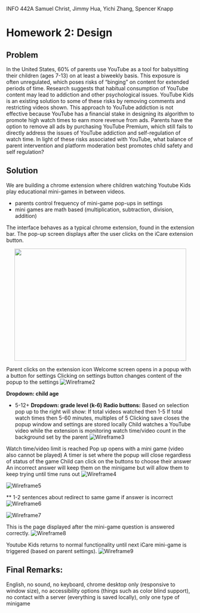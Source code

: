 INFO 442A
Samuel Christ, Jimmy Hua, Yichi Zhang, Spencer Knapp

# Homework 2: Design

## Problem

In the United States, 60% of parents use YouTube as a tool for babysitting their children (ages 7-13) on at least a biweekly basis. This exposure is often unregulated, which poses risks of “binging” on content for extended periods of time. Research suggests that habitual consumption of YouTube content may lead to addiction and other psychological issues. YouTube Kids is an existing solution to some of these risks by removing comments and restricting videos shown. This approach to YouTube addiction is not effective because YouTube has a financial stake in designing its algorithm to promote high watch times to earn more revenue from ads. Parents have the option to remove all ads by purchasing YouTube Premium, which still fails to directly address the issues of YouTube addiction and self-regulation of watch time. In light of these risks associated with YouTube, what balance of parent intervention and platform moderation best promotes child safety and self regulation?  

## Solution
We are building a chrome extension where children watching Youtube Kids play educational mini-games in between videos.
- parents control frequency of mini-game pop-ups in settings
- mini games are math based (multiplication, subtraction, division, addition)

The interface behaves as a typical chrome extension, found in the extension bar. The pop-up screen displays after the user clicks on the iCare extension button.
<p align="center">
  <img width="460" height="300" src="https://raw.githubusercontent.com/autumn-info-442a/Team-iCare/HW2/wireframeV2_a.jpg">
</p>

Parent clicks on the extension icon
Welcome screen opens in a popup with a button for settings
Clicking on settings button changes content of the popup to the settings
![Wireframe2](https://raw.githubusercontent.com/autumn-info-442a/Team-iCare/HW2/wireframeV2_b.JPG)

**Dropdown: child age**
* 5-12+
**Dropdown: grade level (k-6)**
**Radio buttons:** 
Based on selection pop up to the right will show:
If total videos watched then 1-5
If total watch times then 5-60 minutes, multiples of 5
Clicking save closes the popup window and settings are stored locally
Child watches a YouTube video while the extension is monitoring watch time/video count in the background set by the parent
![Wireframe3](https://raw.githubusercontent.com/autumn-info-442a/Team-iCare/HW2/wireframeV2_c.jpg)

Watch time/video limit is reached
Pop up opens with a  mini game (video also cannot be played)
A timer is set where the popup will close regardless of status of the game
Child can click on the buttons to choose their answer
An incorrect answer will keep them on the minigame but will allow them to keep trying until time runs out
![Wireframe4](https://raw.githubusercontent.com/autumn-info-442a/Team-iCare/HW2/wireframeV2_d.JPG)

![Wireframe5](https://raw.githubusercontent.com/autumn-info-442a/Team-iCare/HW2/wireframeV2_e.JPG)

** 1-2 sentences about redirect to same game if answer is incorrect
![Wireframe6](https://raw.githubusercontent.com/autumn-info-442a/Team-iCare/HW2/wireframeV2_f.JPG)
 
![Wireframe7](https://raw.githubusercontent.com/autumn-info-442a/Team-iCare/HW2/wireframeV2_g.JPG)

This is the page displayed after the mini-game question is answered correctly.
![Wireframe8](https://raw.githubusercontent.com/autumn-info-442a/Team-iCare/HW2/wireframeV2_h.JPG)

Youtube Kids returns to normal functionality until next iCare mini-game is triggered (based on parent settings).
![Wireframe9](https://raw.githubusercontent.com/autumn-info-442a/Team-iCare/HW2/wireframeV2_i.JPG)

## Final Remarks:
English, no sound, no keyboard, chrome desktop only (responsive to window size), no accessibility options (things such as color blind support), no contact with a server (everything is saved locally), only one type of minigame



